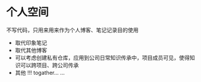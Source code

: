 # 个人空间
不写代码，只用来用来作为个人博客、笔记记录目的使用

* 取代印象笔记
* 取代其他博客
* 可以考虑创建私有仓库，应用到公司日常知识传承中，项目成员可见，使得知识可以跨项目、跨公司传承
* 其他 !!! togather... ...

